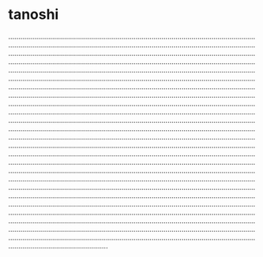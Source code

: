 # tanoshi
..............................................................................................................................................................................................................................................................................................................................................................................................................................................................................................................................................................................................................................................................................................................................................................................................................................................................................................................................................................................................................................................................................................................................................................................................................................................................................................................................................................................................................................................................................................................................................................................................................................................................................................................................................................................................................................................................................................................................................................................................................................................................................................................................................................................................................................................................................................................................................................................................................................................................................................................................................................................................................................................................................................................................................................................................................................................................................................................................................................................................................................................................................................................................................................................................................................................................................